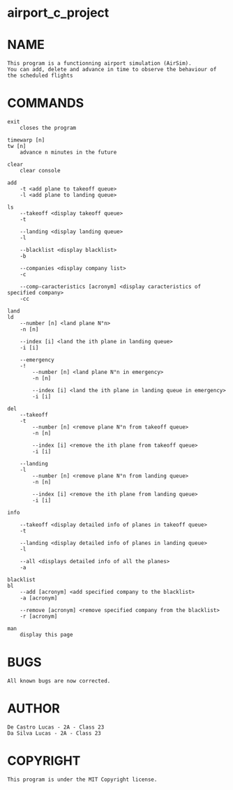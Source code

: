 # airport_c_project


# NAME
    This program is a functionning airport simulation (AirSim). 
    You can add, delete and advance in time to observe the behaviour of the scheduled flights

# COMMANDS
    exit
        closes the program
    
    timewarp [n]
    tw [n]
        advance n minutes in the future

    clear
        clear console

    add
        -t <add plane to takeoff queue>
        -l <add plane to landing queue>
    
    ls 
        --takeoff <display takeoff queue>
        -t
        
        --landing <display landing queue>
        -l

        --blacklist <display blacklist>
        -b

        --companies <display company list>
        -c

        --comp-caracteristics [acronym] <display caracteristics of specified company>
        -cc
    
    land
    ld
        --number [n] <land plane N°n>
        -n [n]
        
        --index [i] <land the ith plane in landing queue>
        -i [i]

        --emergency
        -!
            --number [n] <land plane N°n in emergency>
            -n [n]
            
            --index [i] <land the ith plane in landing queue in emergency>
            -i [i]

    del
        --takeoff
        -t
            --number [n] <remove plane N°n from takeoff queue>
            -n [n]
            
            --index [i] <remove the ith plane from takeoff queue>
            -i [i]

        --landing
        -l
            --number [n] <remove plane N°n from landing queue>
            -n [n]
            
            --index [i] <remove the ith plane from landing queue>
            -i [i]
    
    info

        --takeoff <display detailed info of planes in takeoff queue>
        -t
        
        --landing <display detailed info of planes in landing queue>
        -l

        --all <displays detailed info of all the planes>
        -a 
    
    blacklist
    bl
        --add [acronym] <add specified company to the blacklist>
        -a [acronym]

        --remove [acronym] <remove specified company from the blacklist>
        -r [acronym]

    man
        display this page

# BUGS
    All known bugs are now corrected.

# AUTHOR
    De Castro Lucas - 2A - Class 23
    Da Silva Lucas - 2A - Class 23

# COPYRIGHT
    This program is under the MIT Copyright license.
